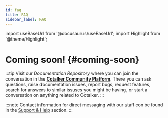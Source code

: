 ```yaml
---
id: faq
title: FAQ
sidebar_label: FAQ
---
```

import useBaseUrl from '@docusaurus/useBaseUrl'; 
import Highlight from '@theme/Highlight';

# Coming soon! {#coming-soon}

:::tip
Visit our _Documentation Repository_ where you can join the conversation in the [**Cotalker Community Platform**](https://github.com/Cotalker/documentation/discussions). There you can ask questions, raise documentation issues, report bugs, request features, search for answers to similar issuses you might be having, or start a conversation on anything related to Cotalker.
:::

:::note
Contact information for direct messaging with our staff con be found in the [Support & Help](/docs/support/support_overview) section.
:::